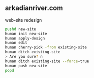 ## arkadianriver.com

web-site redesign

```sh
pushd new-site
human init new-site
human apply-design
human edit
human cherry-pick -from existing-site
human ditch existing-site
> Are you sure? n
human ditch existing-site --force=true
human push new-site
popd
```
